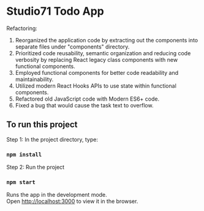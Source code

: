 # Studio71 Todo App

Refactoring:

1. Reorganized the application code by extracting out the components into separate files under "components" directory.
2. Prioritized code reusability, semantic organization and reducing code verbosity by replacing React legacy class components with new functional components.  
3. Employed functional components for better code readability and maintainability.
4. Utilized modern React Hooks APIs to use state within functional components.
5. Refactored old JavaScript code with Modern ES6+ code.
6. Fixed a bug that would cause the task text to overflow.

## To run this project

Step 1: In the project directory, type:

### `npm install`

Step 2: Run the project

### `npm start`

Runs the app in the development mode.\
Open [http://localhost:3000](http://localhost:3000) to view it in the browser.